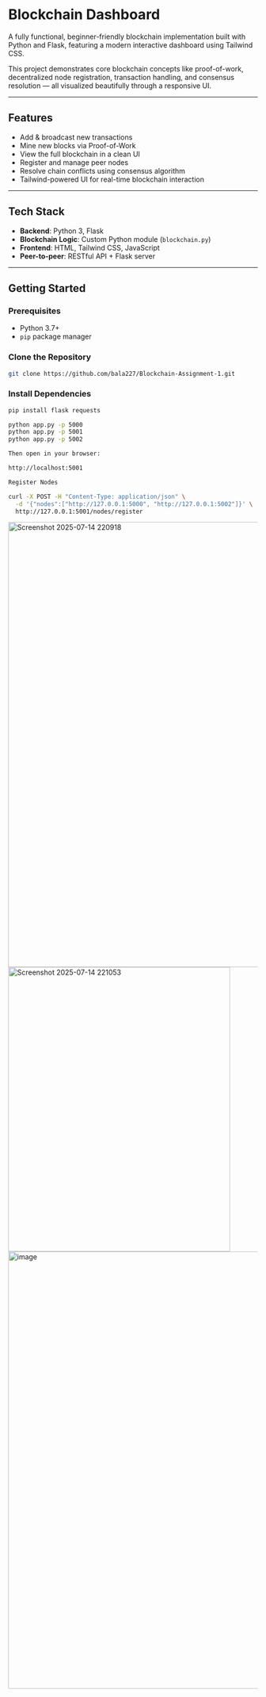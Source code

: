 #  Blockchain Dashboard

A fully functional, beginner-friendly blockchain implementation built with Python and Flask, featuring a modern interactive dashboard using Tailwind CSS.

This project demonstrates core blockchain concepts like proof-of-work, decentralized node registration, transaction handling, and consensus resolution — all visualized beautifully through a responsive UI.

---

##  Features

-  Add & broadcast new transactions
-  Mine new blocks via Proof-of-Work
-  View the full blockchain in a clean UI
-  Register and manage peer nodes
-  Resolve chain conflicts using consensus algorithm
-  Tailwind-powered UI for real-time blockchain interaction

---

##  Tech Stack

- **Backend**: Python 3, Flask
- **Blockchain Logic**: Custom Python module (`blockchain.py`)
- **Frontend**: HTML, Tailwind CSS, JavaScript
- **Peer-to-peer**: RESTful API + Flask server

---

##  Getting Started

###  Prerequisites

- Python 3.7+
- `pip` package manager

###  Clone the Repository

```bash
git clone https://github.com/bala227/Blockchain-Assignment-1.git

```

###  Install Dependencies
```bash
pip install flask requests

python app.py -p 5000
python app.py -p 5001
python app.py -p 5002

Then open in your browser:

http://localhost:5001

Register Nodes

curl -X POST -H "Content-Type: application/json" \
  -d '{"nodes":["http://127.0.0.1:5000", "http://127.0.0.1:5002"]}' \
  http://127.0.0.1:5001/nodes/register
```
<img width="1808" height="898" alt="Screenshot 2025-07-14 220918" src="https://github.com/user-attachments/assets/e3e46395-27bb-4067-9eb9-aca1603ccd30" />
<img width="448" height="574" alt="Screenshot 2025-07-14 221053" src="https://github.com/user-attachments/assets/5aaddab6-7e76-4624-a13c-22539c20daa4" />
<img width="1798" height="882" alt="image" src="https://github.com/user-attachments/assets/bd60c144-7dda-48d4-80fb-97d28a676e58" />


